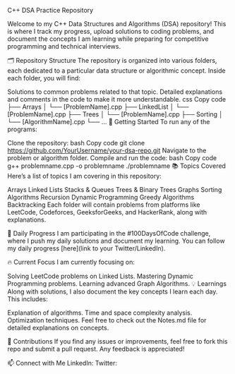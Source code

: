 C++ DSA Practice Repository

Welcome to my C++ Data Structures and Algorithms (DSA) repository! This is where I track my progress, upload solutions to coding problems, and document the concepts I am learning while preparing for competitive programming and technical interviews.

🗂️ Repository Structure
The repository is organized into various folders, each dedicated to a particular data structure or algorithmic concept. Inside each folder, you will find:

Solutions to common problems related to that topic.
Detailed explanations and comments in the code to make it more understandable.
css
Copy code
├── Arrays
│   └── [ProblemName].cpp
├── LinkedList
│   └── [ProblemName].cpp
├── Trees
│   └── [ProblemName].cpp
├── Sorting
│   └── [AlgorithmName].cpp
└── ...
🚀 Getting Started
To run any of the programs:

Clone the repository:
bash
Copy code
git clone https://github.com/YourUsername/your-dsa-repo.git
Navigate to the problem or algorithm folder.
Compile and run the code:
bash
Copy code
g++ problemname.cpp -o problemname
./problemname
📚 Topics Covered
Here’s a list of topics I am covering in this repository:

Arrays
Linked Lists
Stacks & Queues
Trees & Binary Trees
Graphs
Sorting Algorithms
Recursion
Dynamic Programming
Greedy Algorithms
Backtracking
Each folder will contain problems from platforms like LeetCode, Codeforces, GeeksforGeeks, and HackerRank, along with explanations.

📝 Daily Progress
I am participating in the #100DaysOfCode challenge, where I push my daily solutions and document my learning. You can follow my daily progress [here](link to your Twitter/LinkedIn).

🔥 Current Focus
I am currently focusing on:

 Solving LeetCode problems on Linked Lists.
 Mastering Dynamic Programming problems.
 Learning advanced Graph Algorithms.
💡 Learnings
Along with solutions, I also document the key concepts I learn each day. This includes:

Explanation of algorithms.
Time and space complexity analysis.
Optimization techniques.
Feel free to check out the Notes.md file for detailed explanations on concepts.

🌟 Contributions
If you find any issues or improvements, feel free to fork this repo and submit a pull request. Any feedback is appreciated!

📫 Connect with Me
LinkedIn:
Twitter: 
